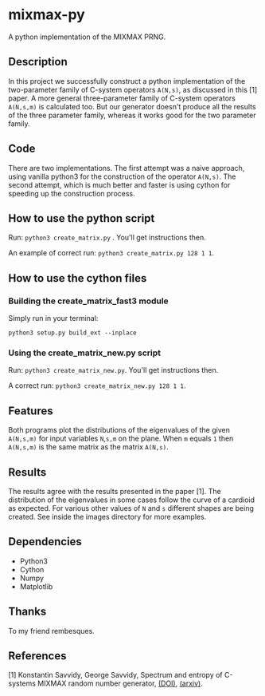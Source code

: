# mixmax-py
A python implementation of the MIXMAX PRNG.

## Description
In this project we successfully construct a python implementation of the two-parameter family of C-system operators `A(N,s)`, as discussed in this [1] paper. A more general three-parameter family of C-system operators `A(N,s,m)` is calculated too. But our generator doesn't produce all the results of the three parameter family, whereas it works good for the two parameter family. 

## Code
There are two implementations. The first attempt was a naive approach, using vanilla python3 for the construction of the operator `A(N,s)`. The second attempt, which is much better and faster is using cython for speeding up the construction process.

## How to use the python script
Run: `python3 create_matrix.py` . You'll get instructions then.

An example of correct run: `python3 create_matrix.py 128 1 1`. 

## How to use the cython files

### Building the create_matrix_fast3 module

Simply run in your terminal:

`python3 setup.py build_ext --inplace`

### Using the create_matrix_new.py script
Run: `python3 create_matrix_new.py`. You'll get instructions then.

A correct run: `python3 create_matrix_new.py 128 1 1`.

## Features
Both programs plot the distributions of the eigenvalues of the given `A(N,s,m)` for input variables `N`,`s,m` on the plane.
When `m` equals `1` then `A(N,s,m)` is the same matrix as the matrix `A(N,s)`.

## Results
The results agree with the results presented in the paper [1]. The distribution of the eigenvalues in some cases follow the curve of a cardioid as expected. For various other values of `N` and `s` different shapes are being created. See inside the images directory for more examples.

## Dependencies

* Python3
* Cython
* Numpy
* Matplotlib

## Thanks
To my friend rembesques.

## References
[1] Konstantin Savvidy, George Savvidy, Spectrum and entropy of C-systems MIXMAX random number
generator, [(DOI)](https://doi.org/10.1016/j.chaos.2016.05.003), [(arxiv)](https://arxiv.org/abs/1510.06274).
